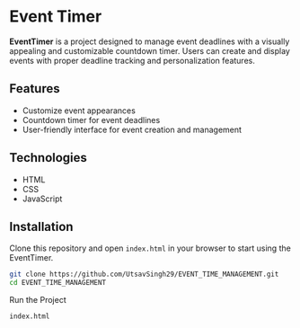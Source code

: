 # Event Timer

**EventTimer** is a project designed to manage event deadlines with a visually appealing and customizable countdown timer. Users can create and display events with proper deadline tracking and personalization features.

## Features
- Customize event appearances
- Countdown timer for event deadlines
- User-friendly interface for event creation and management

## Technologies
- HTML
- CSS
- JavaScript

## Installation
Clone this repository and open `index.html` in your browser to start using the EventTimer.

```bash
git clone https://github.com/UtsavSingh29/EVENT_TIME_MANAGEMENT.git
cd EVENT_TIME_MANAGEMENT
```
Run the Project
```
index.html
```

